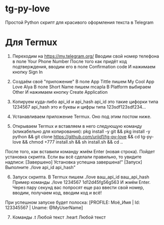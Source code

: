 # tg-py-love
Простой Python скрипт для красивого оформления текста в Telegram

# Для Termux
1) Переходим на https://my.telegram.org/
Вводим свой номер телефона в поле Your Phone Number
После того как придёт код подтверждения, вводим его в поле Confirmation code
И нажимаем кнопку Sign In

2) Создаём своё "приложение"
В поле App Tittle пишем My Cool App Love Alya
В поле Short Name пишем mcapla
В Platform выбираем Other
И нажимаем кнопку Create Application

3) Копируем куда-либо api_id и api_hash
api_id это такие цифорки типа 1234567
api_hash это и буквы и цифры типа 123sdf123sdf234...

4) Устанавливаем приложение Termux.
Оно под этим постом ниже.

5) Открываем Termux и вставляем в него следующую команду (кликабельно для копирования):
pkg install -y git && pkg install -y python && git clone https://github.com/uriid1/tg-py-love && cd tg-py-love && chmod +777 install.sh && sh install.sh && cd ..

После того, как вставили команду жмём Enter (новая строка).
Пойдет установка скрипта. 
Если вы всё сделали правильно, то увидите надписи:
[Завершено] Установка успешна завершена!"
[Запуск] Выполните ./love api_id api_hash"

6) Запуск скрипта.
В Termux пишем ./love ваш_api_id ваш_api_hash
Пример команды ./love 1234567 1d12d45fg56g563
И жмём Enter. Через пару секунд вас попросят еще раз ввести свой номер, вводим, получаем код, вводим код и всё!

При успешном запуске будет полоска:
[PROFILE: Моё_Имя | Id: 123345567 | Uname: @MyUserName]

7) Команды
.t Любой текст
.heart Любой текст

